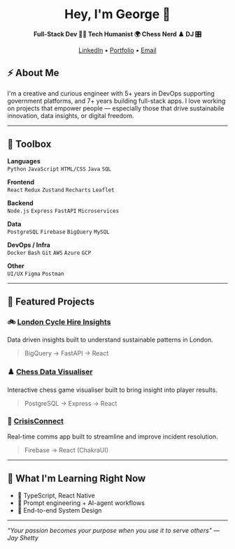 <h1 align="center">Hey, I'm George 👋</h1>
<p align="center"> <strong>
  Full-Stack Dev 🧑‍💻 Tech Humanist 🌍 Chess Nerd ♟️ DJ 🎛️ </strong> 
</p>
<p align="center">
  <a href="https://www.linkedin.com/in/georgemarsh1809/" target="_blank">LinkedIn</a> • 
  <a href="https://georgemarsh.co.uk" target="_blank">Portfolio</a> •
  <a href="mailto:georgemarsh1809@gmail.com" target="_blank">Email</a> 
</p>

## ⚡ About Me

I'm a creative and curious engineer with 5+ years in DevOps supporting government platforms, and 7+ years building full-stack apps. I love working on projects that empower people — especially those that drive sustainabile innovation, data insights, or digital freedom.

---

## 🔧 Toolbox

**Languages**  
`Python` `JavaScript` `HTML/CSS`  `Java` `SQL`  

**Frontend**  
`React` `Redux` `Zustand` `Recharts` `Leaflet`

**Backend**  
`Node.js` `Express` `FastAPI` `Microservices`

**Data**  
`PostgreSQL` `Firebase` `BigQuery` `MySQL`

**DevOps / Infra**  
`Docker` `Bash` `Git` `AWS` `Azure` `GCP`

**Other**  
`UI/UX` `Figma` `Postman` 

---

## 🚀 Featured Projects

### 🚲 [London Cycle Hire Insights](https://github.com/georgemarsh1809/LondonCityBikeInsights)
Data driven insights built to understand sustainable patterns in London.   
> BigQuery → FastAPI → React   

### ♟️ [Chess Data Visualiser](https://github.com/georgemarsh1809/ChessDataVisualiser)
Interactive chess game visualiser built to bring insight into player results.  
> PostgreSQL → Express → React

### 💬 [CrisisConnect](https://github.com/georgemarsh1809/CrisisConnect)  
Real-time comms app built to streamline and improve incident resolution.  
> Firebase → React (ChakraUI) 

---

## 🌱 What I'm Learning Right Now

- 🚀 TypeScript, React Native
- 🧠 Prompt engineering + AI-agent workflows  
- 🎨 End-to-end System Design

---

_“Your passion becomes your purpose when you use it to serve others" — Jay Shetty_


